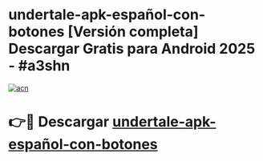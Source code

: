 # undertale-apk-español-con-botones  [Versión completa] Descargar Gratis para Android 2025 - #a3shn

[![acn](https://github.com/user-attachments/assets/0f9c940e-d8b0-45ae-aac7-cd30a18b3e1c)](https://apps.freeplayer.one?title=undertale-apk-español-con-botones&ref=9F)

# 👉🔴 Descargar [undertale-apk-español-con-botones](https://apps.freeplayer.one?title=undertale-apk-español-con-botones&ref=9F)